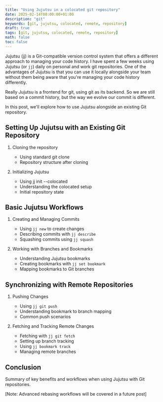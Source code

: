 ```yaml
---
title: "Using Jujutsu in a colocated git repository"
date: 2025-02-14T08:00:00+01:00
description: "git"
keywords: [git, jujutsu, colocated, remote, repository]
draft: true
tags: [git, jujutsu, colocated, remote, repository]
math: false
toc: false
---
```


Jujutsu (jj) is a Git-compatible version control system that offers a different approach to managing your code history. 
I have spent a few weeks using Jujutsu (or `jj`) daily on personal and work git repositories.
One of the advantages of Jujutsu is that you can use it locally alongside your team without them being aware that you're managing your code history differently.

Really Jujutsu is a frontend for git, using git as its backend.
So we are still based on a commit history, but the way we evolve our commit is different.

In this post, we'll explore how to use Jujutsu alongside an existing Git repository.

## Setting Up Jujutsu with an Existing Git Repository

1. Cloning the repository
   - Using standard git clone
   - Repository structure after cloning

2. Initializing Jujutsu
   - Using jj init --colocated
   - Understanding the colocated setup
   - Initial repository state

## Basic Jujutsu Workflows

1. Creating and Managing Commits
   - Using `jj new` to create changes
   - Describing commits with `jj describe`
   - Squashing commits using `jj squash`

2. Working with Branches and Bookmarks
   - Understanding Jujutsu bookmarks
   - Creating bookmarks with `jj set bookmark`
   - Mapping bookmarks to Git branches

## Synchronizing with Remote Repositories

1. Pushing Changes
   - Using `jj git push`
   - Understanding bookmark to branch mapping
   - Common push scenarios

2. Fetching and Tracking Remote Changes
   - Fetching with `jj git fetch`
   - Setting up branch tracking
   - Using `jj bookmark track`
   - Managing remote branches

## Conclusion

Summary of key benefits and workflows when using Jujutsu with Git repositories.

[Note: Advanced rebasing workflows will be covered in a future post]
